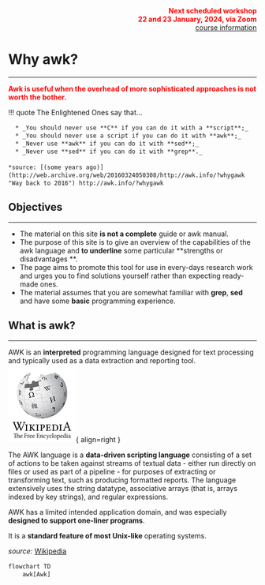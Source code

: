 <div style="text-align: right"> <font color="red"><strong>
Next scheduled workshop</br> 
22 and 23 January, 2024, via Zoom</strong></font></br>
<a href="https://uppmax.uu.se/support-sv/courses-and-workshops/awk-workshop" target="_blank" rel="nofollow">course information</a>
</div>

# Why awk?
---
<font color="red"><strong>Awk is useful when the overhead of more sophisticated approaches is not worth the bother.</strong></font>

!!! quote
    The Enlightened Ones say that...
    
      * _You should never use **C** if you can do it with a **script**;_
      * _You should never use a script if you can do it with **awk**;_
      * _Never use **awk** if you can do it with **sed**;_
      * _Never use **sed** if you can do it with **grep**._
    
    *source: [(some years ago)](http://web.archive.org/web/20160324050308/http://awk.info/?whygawk "Way back to 2016") http://awk.info/?whygawk

## Objectives
---
* The material on this site **is not a complete** guide or awk manual.
* The purpose of this site is to give an overview of the capabilities of the awk language and **to underline** some particular **strengths or disadvantages
**.
* The page aims to promote this tool for use in every-days research work and urges you to find solutions yourself rather than expecting ready-made ones.
* The material assumes that you are somewhat familiar with **grep**, **sed** and have some **basic** programming experience.

## What is awk?
---
AWK is an **interpreted** programming language designed for text processing and typically used as a data extraction and reporting tool. ![Wikipedia](images/wikilogo.png){ align=right }

The AWK language is a **data-driven scripting language** consisting of a set of actions to be taken against streams of textual data - either run directly on files or used as part of a pipeline - for purposes of extracting or transforming text, such as producing formatted reports. The language extensively uses the string datatype, associative arrays (that is, arrays indexed by key strings), and regular expressions.

AWK has a limited intended application domain, and was especially **designed to support one-liner programs**.

It is a **standard feature of most Unix-like** operating systems.

*source:* [Wikipedia](https://www.wikipedia.org/)


```mermaid
flowchart TD
    awk[Awk]
```
